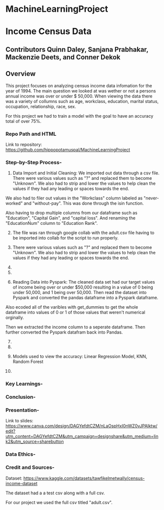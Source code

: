 # MachineLearningProject

# Income Census Data

## Contributors Quinn Daley, Sanjana Prabhakar, Mackenzie Deets, and Conner Dekok

## Overview
This project focuses on analyzing census income data infomation for the year of 1994. The main question we looked at was wether or not a persons annual income was over or under $ 50,000. When viewing the data there was a variety of collumns such as age, workclass, education, marital status, occupation, relationship, race, sex. 

For this project we had to train a model with the goal to have an accuracy total of over 75%.

### Repo Path and HTML 
Link to repository: https://github.com/hippopotamuspal/MachineLearningProject 


### Step-by-Step Process-
1. Data Import and Initial Cleaning:
We imported out data through a csv file.  There were various values such as "?" and replaced them to become "Unknown". We also had to strip and lower the values to help clean the values if they had any leading or spaces towards the end.  

We also had to filer out values in the "Workclass" column labeled as "never-worked" and "without-pay".  This was done through the isin function.

Also having to drop multiple columns from our dataframe such as "Education", "Capital Gain", and "capital loss".  And renaming the "EducationNum" column to "Education Rank". 

2. The file was ran through google collab with the adult.csv file having to be imported into collab for the script to run properly. 
 
3. There were various values such as "?" and replaced them to become "Unknown". We also had to strip and lower the values to help clean the values if they had any leading or spaces towards the end.  

4. 

5. 


6. Reading Data into Pyspark: 
The cleaned data set had our target values of income being over or under $50,000 resulting in a value of 0 being under 50,000, and 1 being over 50,000.  Then read the dataset into Pyspark and converted the pandas dataframe into a Pyspark dataframe.

Also ecoded all of the varibles with get_dummies to get the whole dataframe into values of 0 or 1 of those values that weren't numerical orginally. 

Then we extracted the income column to a seperate dataframe. Then further converted the Pyspark datafram back into Pandas. 

 
7.
 
8. 
9. Models used to view the accuracy: 
Linear Regression Model,
KNN, 
Random Forest 

10. 
 

  
  

### Key Learnings-


### Conclusion-
  
### Presentation-

Link to slides: https://www.canva.com/design/DAGYefdtCZM/nLaOspHxI0nWZ0vJPAlktw/edit?utm_content=DAGYefdtCZM&utm_campaign=designshare&utm_medium=link2&utm_source=sharebutton 



### Data Ethics- 


### Credit and Sources- 

Dataset: https://www.kaggle.com/datasets/tawfikelmetwally/census-income-dataset

The dataset had a a test csv along with a full csv.

For our project we used the full csv titled "adult.csv".




